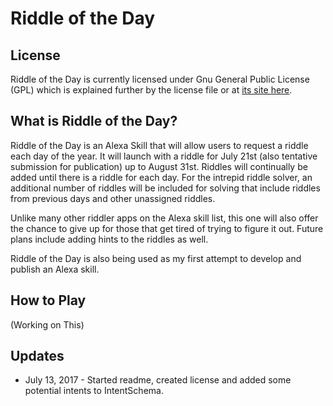 # Riddle of the Day

## License

Riddle of the Day is currently licensed under Gnu General Public License (GPL) which is explained further by the license file or at [its site here](https://www.gnu.org/licenses/gpl-3.0.en.html).

## What is Riddle of the Day?
 
 Riddle of the Day is an Alexa Skill that will allow users to request a riddle each day of the year. It will launch with a riddle for July 21st (also tentative submission for publication) up to August 31st. Riddles will continually be added until there is a riddle for each day. For the intrepid riddle solver, an additional number of riddles will be included for solving that include riddles from previous days and other unassigned riddles. 


 Unlike many other riddler apps on the Alexa skill list, this one will also offer the chance to give up for those that get tired of trying to figure it out. Future plans include adding hints to the riddles as well. 

 Riddle of the Day is also being used as my first attempt to develop and publish an Alexa skill.

## How to Play

 (Working on This)


## Updates
* July 13, 2017 - Started readme, created license and added some potential intents to IntentSchema.